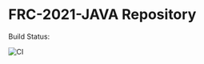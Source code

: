 ﻿# FRC-2021-JAVA Repository
Build Status:

![CI](https://github.com/titan2022/FRC-2021-JAVA/workflows/CI/badge.svg)
